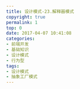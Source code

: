 ```yaml
---
title: 设计模式-23.解释器模式
copyright: true
permalink: 1
top: 0
date: 2017-04-07 10:41:08
categories:
- 前端开发
- 基础知识
- 设计模式
- 行为型
tags:
- 设计模式
- 抽象工厂模式
---
```

